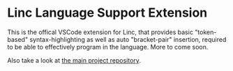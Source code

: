 # Linc Language Support Extension

This is the offical VSCode extension for Linc, that provides basic "token-based" syntax-highlighting as well as auto "bracket-pair" insertion, required to be able to effectively program in the language. More to come soon.

Also take a look at [the main project repository](https://github.com/fosspointer/linc).